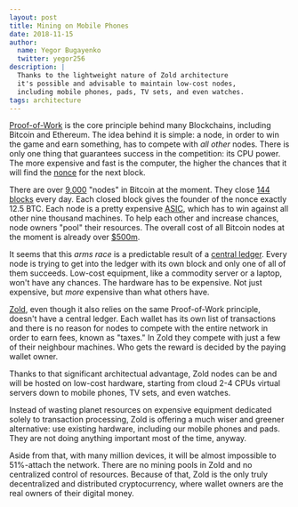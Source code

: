 ```yaml
---
layout: post
title: Mining on Mobile Phones
date: 2018-11-15
author:
  name: Yegor Bugayenko
  twitter: yegor256
description: |
  Thanks to the lightweight nature of Zold architecture
  it's possible and advisable to maintain low-cost nodes,
  including mobile phones, pads, TV sets, and even watches.
tags: architecture
---
```


[Proof-of-Work](https://en.wikipedia.org/wiki/Proof-of-work_system)
is the core principle behind many Blockchains, including
Bitcoin and Ethereum. The idea behind it is simple: a node, in order to
win the game and earn something, has to compete with _all other_ nodes.
There is only one thing that guarantees success in the competition: its
CPU power. The more expensive and fast is the computer, the higher
the chances that it will find the [nonce](https://en.bitcoin.it/wiki/Nonce) for the next block.

<!--more-->

There are over [9,000](https://coin.dance/nodes) "nodes" in Bitcoin at the moment.
They close [144 blocks](https://www.bitcoinmining.com/what-is-the-bitcoin-block-reward/)
every day. Each closed block gives the founder of the nonce exactly 12.5 BTC.
Each node is a pretty expensive [ASIC](https://en.wikipedia.org/wiki/Application-specific_integrated_circuit),
which has to win against all other nine thousand machines. To help each other
and increase chances, node owners "pool" their resources. The overall
cost of all Bitcoin nodes at the moment is already over
[$500m](https://www.reddit.com/r/Bitcoin/comments/5zxn7c/what_is_the_total_cost_of_all_the_bitcoin_mining/).

It seems that this _arms race_ is a predictable result of a
[central ledger](https://www.coindesk.com/edward-snowden-public-ledger-is-bitcoins-big-flaw).
Every node is trying to get into the ledger with its own block and only
one of all of them succeeds. Low-cost equipment, like a commodity server
or a laptop, won't have any chances. The hardware has to be expensive. Not just
expensive, but _more_ expensive than what others have.

[Zold](https://www.zold.io), even though it also relies on the same Proof-of-Work principle, doesn't
have a central ledger. Each wallet has its own list of transactions and there
is no reason for nodes to compete with the entire network in order to earn
fees, known as "taxes." In Zold they compete with just a few
of their neighbour machines. Who gets the reward is decided by the paying
wallet owner.

Thanks to that significant architectual advantage, Zold nodes can be and will
be hosted on low-cost hardware, starting from cloud 2-4 CPUs virtual servers
down to mobile phones, TV sets, and even watches.

Instead of wasting planet resources on expensive equipment dedicated solely
to transaction processing, Zold is offering a much wiser and greener alternative:
use existing hardware, including our mobile phones and pads. They are not doing
anything important most of the time, anyway.

Aside from that, with many million
devices, it will be almost impossible to 51%-attach the network.
There are no mining pools in Zold and no centralized control of resources.
Because of that, Zold is the only truly decentralized and distributed cryptocurrency,
where wallet owners are the real owners of their digital money.

